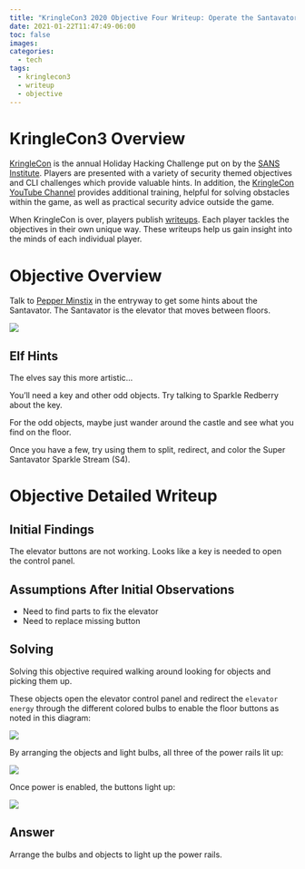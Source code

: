 ```yaml
---
title: "KringleCon3 2020 Objective Four Writeup: Operate the Santavator"
date: 2021-01-22T11:47:49-06:00
toc: false
images:
categories:
  - tech
tags: 
  - kringlecon3
  - writeup
  - objective
---
```


# KringleCon3 Overview

[KringleCon](https://holidayhackchallenge.com/) is the annual Holiday Hacking Challenge put on by the [SANS Institute](https://www.sans.org/).  Players are presented with a variety of security themed objectives and CLI challenges which provide valuable hints. In addition, the [KringleCon YouTube Channel](https://www.youtube.com/channel/UCNiR-C_VXv_TCFgww5Vczag) provides additional training, helpful for solving obstacles within the game, as well as practical security advice outside the game.

When KringleCon is over, players publish [writeups](https://docs.google.com/forms/d/e/1FAIpQLSf5slJuVpUT89RtQUEjy85HmAs7acNniFH4ohUdRqORrrMKHQ/viewform).  Each player tackles the objectives in their own unique way. These writeups help us gain insight into the minds of each individual player. 


# Objective Overview

Talk to [Pepper Minstix](/posts/kc3-2020-allelves/#pepper-minstix-main-entry-unescape-tmux) in the entryway to get some hints about the Santavator.  The Santavator is the elevator that moves between floors.  

![](/images/2020-12-20-14-12-14.png)

## Elf Hints

The elves say this more artistic...

You’ll need a key and other odd objects. Try talking to Sparkle Redberry about the key.

For the odd objects, maybe just wander around the castle and see what you find on the floor.

Once you have a few, try using them to split, redirect, and color the Super Santavator Sparkle Stream (S4).

# Objective Detailed Writeup


## Initial Findings

The elevator buttons are not working.  Looks like a key is needed to open the control panel.  


## Assumptions After Initial Observations

- Need to find parts to fix the elevator
- Need to replace missing button
  

## Solving

Solving this objective required walking around looking for objects and picking them up.

These objects open the elevator control panel and redirect the `elevator energy` through the different colored bulbs to enable the floor buttons as noted in this diagram:

![](/images/2020-12-20-14-15-48.png)

By arranging the objects and light bulbs, all three of the power rails lit up:

![](/images/2020-12-20-14-13-33.png)


Once power is enabled, the buttons light up:

![](/images/2020-12-20-14-18-29.png)



## Answer

Arrange the bulbs and objects to light up the power rails.  

